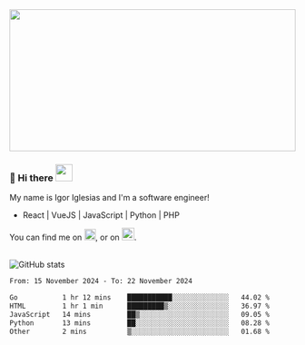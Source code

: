<img src="https://c.tenor.com/KjVxfRrrncUAAAAd/matrix.gif" width="100%" height="250px">

### 🔭 Hi there <img src="https://raw.githubusercontent.com/MartinHeinz/MartinHeinz/master/wave.gif" width="30px">


My name is Igor Iglesias and I'm a software engineer!
<br>

<ul>
  <li> React | VueJS | JavaScript | Python | PHP </li>
</ul>
You can find me on <a href="https://twitter.com/IgorIglesias5"><img src="https://i.imgur.com/JLLlB5S.png" width="20px"></a>, or on <a href="https://www.linkedin.com/in/igor-iglesias-62478428/"><img src="https://i.imgur.com/PXyIkWx.png" width="22px"></a>.

<br>
<br>

![GitHub stats](https://github-readme-stats.vercel.app/api?username=igoiglesias&show_icons=true&count_private=true&theme=chartreuse-dark&hide_title=true)

<!--START_SECTION:waka-->

```txt
From: 15 November 2024 - To: 22 November 2024

Go           1 hr 12 mins    ███████████░░░░░░░░░░░░░░   44.02 %
HTML         1 hr 1 min      █████████▒░░░░░░░░░░░░░░░   36.97 %
JavaScript   14 mins         ██▒░░░░░░░░░░░░░░░░░░░░░░   09.05 %
Python       13 mins         ██░░░░░░░░░░░░░░░░░░░░░░░   08.28 %
Other        2 mins          ▒░░░░░░░░░░░░░░░░░░░░░░░░   01.68 %
```

<!--END_SECTION:waka-->
